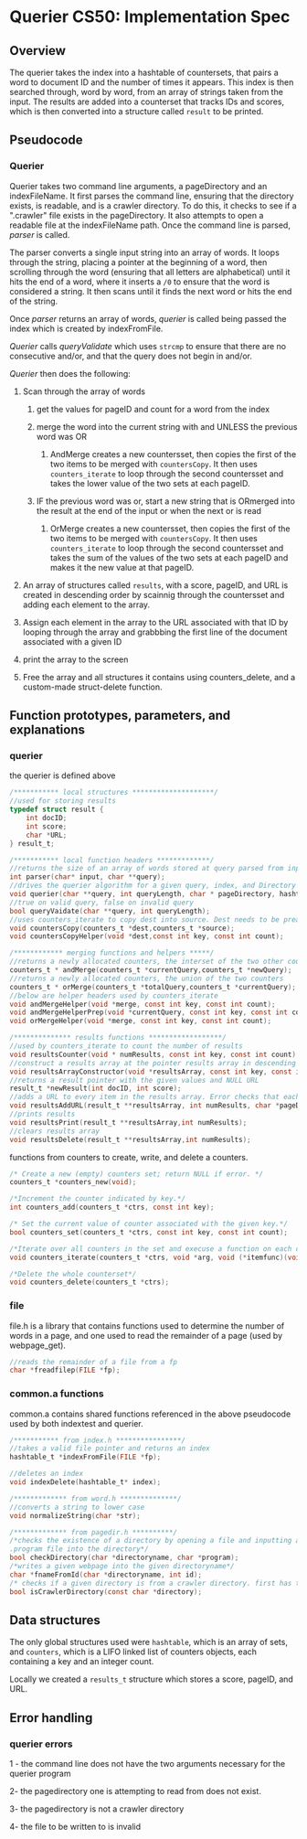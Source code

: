 # Querier CS50: Implementation Spec

## Overview

The querier takes the index into a hashtable of countersets, that pairs a word to document ID and the number of times it appears. This index is then searched through, word by word, from an array of strings taken from the input. The results are added into a counterset that tracks IDs and scores, which is then converted into a structure called `result` to be printed.

## Pseudocode

### Querier

Querier takes two command line arguments, a pageDirectory and an indexFileName. It first parses the command line, ensuring that the directory exists, is readable, and is a crawler directory. To do this, it checks to see if a ".crawler" file exists in the pageDirectory. It also attempts to open a readable file at the indexFileName path. Once the command line is parsed, *parser* is called.

The parser converts a single input string into an array of words. It loops through the string, placing a pointer at the beginning of a word, then scrolling through the word (ensuring that all letters are alphabetical) until it hits the end of a word, where it inserts a `/0` to ensure that the word is considered a string. It then scans until it finds the next word or hits the end of the string. 

Once *parser* returns an array of words, *querier* is called being passed the index which is created by indexFromFile.

*Querier* calls *queryValidate* which uses `strcmp` to ensure that there are no consecutive and/or, and that the query does not begin in and/or. 

*Querier* then does the following:

1. Scan through the array of words

    1. get the values for pageID and count for a word from the index

    2. merge the word into the current string with and UNLESS the previous word was OR

        1. AndMerge creates a new countersset, then copies the first of the two items to be merged with `countersCopy`. It then uses `counters_iterate` to loop through the second countersset and takes the lower value of the two sets at each pageID.

    3. IF the previous word was or, start a new string that is ORmerged into the result at the end of the input or when the next or is read

        1. OrMerge creates a new countersset, then copies the first of the two items to be merged with `countersCopy`. It then uses `counters_iterate` to loop through the second countersset and takes the sum of the values of the two sets at each pageID and makes it the new value at that pageID.

2. An array of structures called `results`, with a score, pageID, and URL is created in descending order by scainnig through the countersset and adding each element to the array. 

3. Assign each element in the array to the URL associated with that ID by looping through the array and grabbbing the first line of the document associated with a given ID 

4. print the array to the screen

5. Free the array and all structures it contains using counters_delete, and a custom-made struct-delete function. 


## Function prototypes, parameters, and explanations

### querier

the querier is defined above

```c
/*********** local structures ********************/
//used for storing results
typedef struct result {
    int docID;
    int score;
    char *URL;
} result_t;

/*********** local function headers *************/
//returns the size of an array of words stored at query parsed from input, -1 on error
int parser(char* input, char **query);
//drives the querier algorithm for a given query, index, and Directory
void querier(char **query, int queryLength, char * pageDirectory, hashtable_t *index);
//true on valid query, false on invalid query
bool queryVaidate(char **query, int queryLength);
//uses counters_iterate to copy dest into source. Dest needs to be prealloced
void countersCopy(counters_t *dest,counters_t *source);
void countersCopyHelper(void *dest,const int key, const int count);

/************ merging functions and helpers *****/
//returns a newly allocated counters, the interset of the two other counters
counters_t * andMerge(counters_t *currentQuery,counters_t *newQuery);
//returns a newly allocated counters, the union of the two counters
counters_t * orMerge(counters_t *totalQuery,counters_t *currentQuery);
//below are helper headers used by counters_iterate
void andMergeHelper(void *merge, const int key, const int count);
void andMergeHelperPrep(void *currentQuery, const int key, const int count);
void orMergeHelper(void *merge, const int key, const int count);

/************** results functions ******************/
//used by counters_iterate to count the number of results
void resultsCounter(void * numResults, const int key, const int count);
//construct a results array at the pointer results array in descending order
void resultsArrayConstructor(void *resultsArray, const int key, const int count);
//returns a result pointer with the given values and NULL URL
result_t *newResult(int docID, int score);
//adds a URL to every item in the results array. Error checks that each file exists
void resultsAddURL(result_t **resultsArray, int numResults, char *pageDirectory);
//prints results 
void resultsPrint(result_t **resultsArray,int numResults);
//clears results array
void resultsDelete(result_t **resultsArray,int numResults);
```

functions from counters to create, write, and delete a counters.

```c
/* Create a new (empty) counters set; return NULL if error. */
counters_t *counters_new(void);

/*Increment the counter indicated by key.*/
int counters_add(counters_t *ctrs, const int key);

/* Set the current value of counter associated with the given key.*/
bool counters_set(counters_t *ctrs, const int key, const int count);

/*Iterate over all counters in the set and execuse a function on each counter*/
void counters_iterate(counters_t *ctrs, void *arg, void (*itemfunc)(void *arg, const int key, const int count));

/*Delete the whole counterset*/
void counters_delete(counters_t *ctrs);
```

### file

file.h is a library that contains functions used to determine the number of words in a page, and one used to read the remainder of a page (used by webpage_get).

```c
//reads the remainder of a file from a fp
char *freadfilep(FILE *fp);
```

### common.a functions

common.a contains shared functions referenced in the above pseudocode used by both indextest and querier.

```c
/*********** from index.h ****************/
//takes a valid file pointer and returns an index
hashtable_t *indexFromFile(FILE *fp);

//deletes an index
void indexDelete(hashtable_t* index);

/************* from word.h **************/
//converts a string to lower case
void normalizeString(char *str);

/************* from pagedir.h **********/
/*checks the existence of a directory by opening a file and inputting a
.program file into the directory*/
bool checkDirectory(char *directoryname, char *program);
/*writes a given webpage into the given directoryname*/
char *fnameFromId(char *directoryname, int id);
/* checks if a given directory is from a crawler directory. first has to be checked w/checkDirectory*/
bool isCrawlerDirectory(const char *directory);
```

## Data structures

The only global structures used were `hashtable`, which is an array of sets, and `counters`, which is a LIFO linked list of counters objects, each containing a key and an integer count.

Locally we created a `results_t` structure which stores a score, pageID, and URL.

## Error handling

### querier errors

1 - the command line does not have the two arguments necessary for the querier program

2- the pagedirectory one is attempting to read from  does not exist.

3- the pagedirectory is not a crawler directory

4- the file to be written to is invalid
